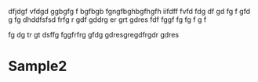 dfjdgf
vfdgd
ggbgfg
f
bgfbgb
fgngfbghbgfhgfh
iifdff
fvfd
fdg
df
gd
fg
f
gfd
g
fg
dhddfsfsd
frfg
r
gdf
gddrg
er
grt
gdres
fdf
fggf
fg
fg
f
g
f

fg
dg
tr
gt
dsffg
fggfrfrg
gfdg
gdresgregdfrgdr
gdres
# Sample2
